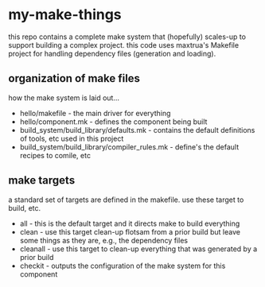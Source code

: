 # my-make-things

this repo contains a complete make system that (hopefully) 
scales-up to support building a complex project. this code
uses maxtrua's Makefile project for handling dependency
files (generation and loading).

## organization of make files

how the make system is laid out...
* hello/makefile - the main driver for everything
* hello/component.mk - defines the component being built
* build_system/build_library/defaults.mk - contains the default 
definitions of tools, etc used in this project
* build_system/build_library/compiler_rules.mk - define's the 
default recipes to comile, etc

## make targets

a standard set of targets are defined in the makefile. use
these target to build, etc.
* all - this is the default target and it directs make to build
everything
* clean - use this target  clean-up flotsam from a prior build
but leave some things as they are, e.g., the dependency files
* cleanall - use this target to clean-up everything that was
generated by a prior build
* checkit - outputs the configuration of the make system for
this component